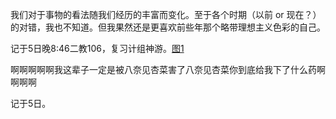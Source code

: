 我们对于事物的看法随我们经历的丰富而变化。至于各个时期（以前 or 现在？）的对错，我也不知道。但我果然还是更喜欢前些年那个略带理想主义色彩的自己。

记于5日晚8:46二教106，复习计组神游。[图1](https://s2.loli.net/2024/11/05/C4FhV1GXNAI8HW5.jpg)

啊啊啊啊啊我这辈子一定是被八奈见杏菜害了八奈见杏菜你到底给我下了什么药啊啊啊啊

记于5日。
